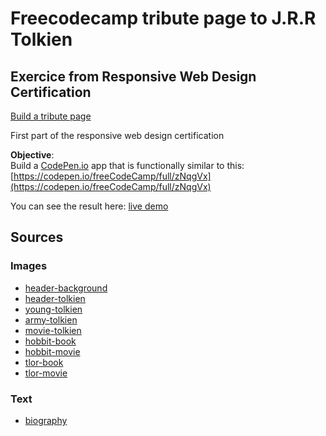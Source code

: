 # Freecodecamp tribute page to J.R.R Tolkien

## Exercice from Responsive Web Design Certification

[Build a tribute page](https://www.freecodecamp.org/learn/responsive-web-design/responsive-web-design-projects/build-a-tribute-page)

First part of the responsive web design certification

__Objective__:  
Build a [CodePen.io](https://codepen.io/) app that is functionally similar to this: [https://codepen.io/freeCodeCamp/full/zNqgVx](https://codepen.io/freeCodeCamp/full/zNqgVx)

You can see the result here: [live demo](https://turwaith.github.io/freecodecamp-tribute-tolkien/)

## Sources

### Images

* [header-background](http://images1.fanpop.com/images/photos/2300000/Map-of-Middle-Earth-lord-of-the-rings-2329809-1600-1200.jpg)
* [header-tolkien](https://pbs.twimg.com/profile_images/435908881772838912/xnyETnmq.jpeg)
* [young-tolkien](https://apollo.imgix.net/content/uploads/2018/05/Tolkien-aged-19-high-res.jpg?auto=compress,format&crop=faces,entropy,edges&fit=crop&w=730&h=1114)
* [army-tolkien](https://aussierebel.files.wordpress.com/2010/06/tolkien_1916.jpg)
* [movie-tolkien](https://i.redd.it/8fq4n6wxtft21.jpg)
* [hobbit-book](https://i.pinimg.com/736x/37/37/0d/37370d54120391fa37965ff0af1c6941.jpg)
* [hobbit-movie](https://image.tmdb.org/t/p/original/gQCiuxGsfiXH1su6lp9n0nd0UeH.jpg)
* [tlor-book](http://www.dana-mad.ru/gal/images/Alan%20Lee/The%20Lord%20of%20the%20Rings/alan_lee_the%20lord%20of%20the%20rings_cover.jpg)
* [tlor-movie](http://movietvtechgeeks.com/wp-content/uploads/2015/08/lord-of-the-rings-trilogy-top-college-movies-2015.jpg)

### Text

* [biography](https://www.tolkiensociety.org/author/biography/)